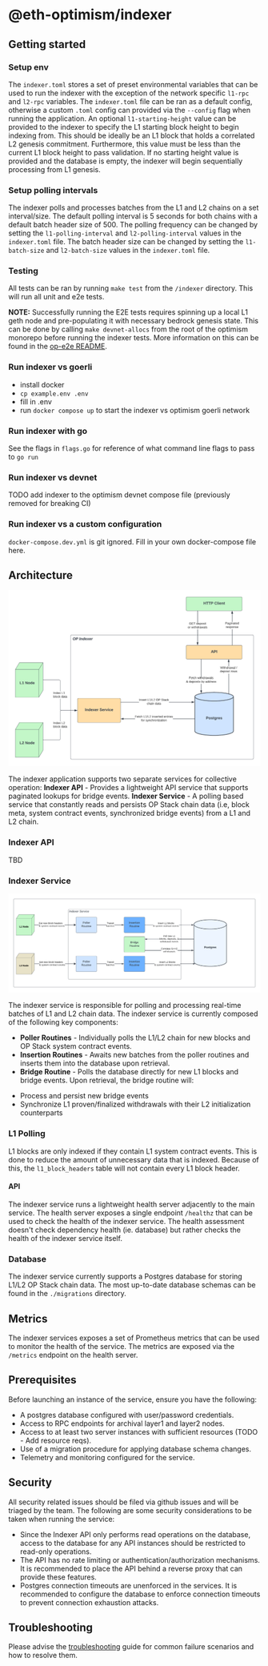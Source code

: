 # @eth-optimism/indexer

## Getting started


### Setup env
The `indexer.toml` stores a set of preset environmental variables that can be used to run the indexer with the exception of the network specific `l1-rpc` and `l2-rpc` variables. The `indexer.toml` file can be ran as a default config, otherwise a custom `.toml` config can provided via the `--config` flag when running the application. An optional `l1-starting-height` value can be provided to the indexer to specify the L1 starting block height to begin indexing from. This should be ideally be an L1 block that holds a correlated L2 genesis commitment. Furthermore, this value must be less than the current L1 block height to pass validation. If no starting height value is provided and the database is empty, the indexer will begin sequentially processing from L1 genesis.

### Setup polling intervals
The indexer polls and processes batches from the L1 and L2 chains on a set interval/size. The default polling interval is 5 seconds for both chains with a default batch header size of 500. The polling frequency can be changed by setting the `l1-polling-interval` and `l2-polling-interval` values in the `indexer.toml` file. The batch header size can be changed by setting the `l1-batch-size` and `l2-batch-size` values in the `indexer.toml` file.

### Testing
All tests can be ran by running `make test` from the `/indexer` directory.  This will run all unit and e2e tests.

**NOTE:** Successfully running the E2E tests requires spinning up a local L1 geth node and pre-populating it with necessary bedrock genesis state.  This can be done by calling `make devnet-allocs` from the root of the optimism monorepo before running the indexer tests. More information on this can be found in the [op-e2e README](../op-e2e/README.md).

### Run indexer vs goerli

- install docker
- `cp example.env .env`
- fill in .env
- run `docker compose up` to start the indexer vs optimism goerli network

### Run indexer with go

See the flags in `flags.go` for reference of what command line flags to pass to `go run`

### Run indexer vs devnet

TODO add indexer to the optimism devnet compose file (previously removed for breaking CI)

### Run indexer vs a custom configuration

`docker-compose.dev.yml` is git ignored.   Fill in your own docker-compose file here.

## Architecture
![Architectural Diagram](./assets/architecture.png)


The indexer application supports two separate services for collective operation:
**Indexer API** - Provides a lightweight API service that supports paginated lookups for bridge events.
**Indexer Service** - A polling based service that constantly reads and persists OP Stack chain data (i.e, block meta, system contract events, synchronized bridge events) from a L1 and L2 chain.

### Indexer API
TBD

### Indexer Service
![Service Component Diagram](./assets/indexer-service.png)

The indexer service is responsible for polling and processing real-time batches of L1 and L2 chain data. The indexer service is currently composed of the following key components:
- **Poller Routines** - Individually polls the L1/L2 chain for new blocks and OP Stack system contract events.
- **Insertion Routines** - Awaits new batches from the poller routines and inserts them into the database upon retrieval.
- **Bridge Routine** - Polls the database directly for new L1 blocks and bridge events. Upon retrieval, the bridge routine will:
* Process and persist new bridge events
* Synchronize L1 proven/finalized withdrawals with their L2 initialization counterparts


### L1 Polling
L1 blocks are only indexed if they contain L1 system contract events. This is done to reduce the amount of unnecessary data that is indexed. Because of this, the `l1_block_headers` table will not contain every L1 block header.

#### API
The indexer service runs a lightweight health server adjacently to the main service. The health server exposes a single endpoint `/healthz` that can be used to check the health of the indexer service. The health assessment doesn't check dependency health (ie. database) but rather checks the health of the indexer service itself.

### Database
The indexer service currently supports a Postgres database for storing L1/L2 OP Stack chain data. The most up-to-date database schemas can be found in the `./migrations` directory.

## Metrics
The indexer services exposes a set of Prometheus metrics that can be used to monitor the health of the service. The metrics are exposed via the `/metrics` endpoint on the health server.

## Prerequisites
Before launching an instance of the service, ensure you have the following:
- A postgres database configured with user/password credentials.
- Access to RPC endpoints for archival layer1 and layer2 nodes.
- Access to at least two server instances with sufficient resources (TODO - Add resource reqs).
- Use of a migration procedure for applying database schema changes.
- Telemetry and monitoring configured for the service.

## Security
All security related issues should be filed via github issues and will be triaged by the team. The following are some security considerations to be taken when running the service:
- Since the Indexer API only performs read operations on the database, access to the database for any API instances should be restricted to read-only operations.
- The API has no rate limiting or authentication/authorization mechanisms. It is recommended to place the API behind a reverse proxy that can provide these features.
- Postgres connection timeouts are unenforced in the services. It is recommended to configure the database to enforce connection timeouts to prevent connection exhaustion attacks.

## Troubleshooting
Please advise the [troubleshooting](./docs/troubleshooting.md) guide for common failure scenarios and how to resolve them.
